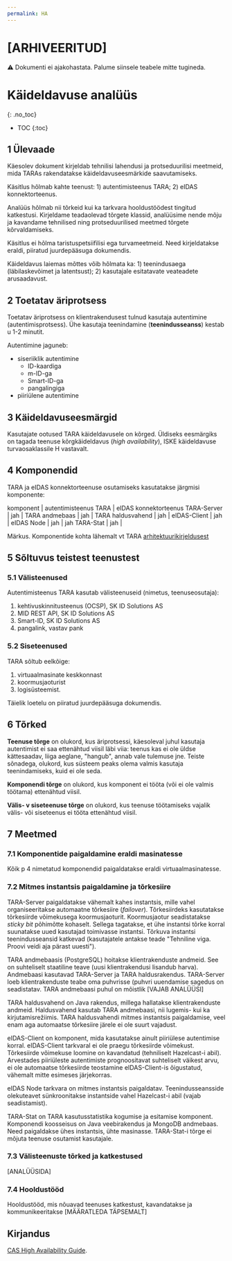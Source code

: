 ```yaml
---
permalink: HA
---
```

# [ARHIVEERITUD]

&#9888; Dokumenti ei ajakohastata. Palume siinsele teabele mitte tugineda.

# Käideldavuse analüüs
{: .no_toc}

- TOC
{:toc}

## 1 Ülevaade

Käesolev dokument kirjeldab tehnilisi lahendusi ja protseduurilisi meetmeid, mida TARAs rakendatakse käideldavuseesmärkide saavutamiseks.

Käsitlus hõlmab kahte teenust: 1) autentimisteenus TARA; 2) eIDAS konnektorteenus.

Analüüs hõlmab nii tõrkeid kui ka tarkvara hooldustöödest tingitud katkestusi. Kirjeldame teadaolevad tõrgete klassid, analüüsime nende mõju ja kavandame tehnilised ning protseduurilised meetmed tõrgete kõrvaldamiseks.

Käsitlus ei hõlma taristuspetsiifilisi ega turvameetmeid. Need kirjeldatakse eraldi, piiratud juurdepääsuga dokumendis.

Käideldavus laiemas mõttes võib hõlmata ka: 1) teenindusaega (läbilaskevõimet ja latentsust); 2) kasutajale esitatavate veateadete arusaadavust.

## 2 Toetatav äriprotsess

Toetatav äriprotsess on klientrakendusest tulnud kasutaja autentimine (autentimisprotsess). Ühe kasutaja teenindamine (**teenindusseanss**) kestab u 1-2 minutit. 

 Autentimine jaguneb:

- siseriiklik autentimine
  - ID-kaardiga
  - m-ID-ga
  - Smart-ID-ga
  - pangalingiga
- piiriülene autentimine

## 3 Käideldavuseesmärgid

Kasutajate ootused TARA käideldavusele on kõrged. Üldiseks eesmärgiks on tagada teenuse kõrgkäideldavus (_high availability_), ISKE käideldavuse turvaosaklassile H vastavalt. 

## 4 Komponendid

TARA ja eIDAS konnektorteenuse osutamiseks kasutatakse järgmisi komponente:

komponent | autentimisteenus TARA | eIDAS konnektorteenus
TARA-Server | jah | 
TARA andmebaas | jah |
TARA haldusvahend | jah |
eIDAS-Client | jah |
eIDAS Node | jah | jah
TARA-Stat | jah | 

Märkus. Komponentide kohta lähemalt vt TARA [arhitektuurikirjeldusest](Arhitektuurikirjeldus)

## 5 Sõltuvus teistest teenustest

### 5.1 Välisteenused

Autentimisteenus TARA kasutab välisteenuseid (nimetus, teenuseosutaja):
1) kehtivuskinnitusteenus (OCSP), SK ID Solutions AS
2) MID REST API, SK ID Solutions AS
3) Smart-ID, SK ID Solutions AS
4) pangalink, vastav pank

### 5.2 Siseteenused

TARA sõltub eelkõige:

1) virtuaalmasinate keskkonnast
2) koormusjaoturist
3) logisüsteemist.

Täielik loetelu on piiratud juurdepääsuga dokumendis.

## 6 Tõrked

**Teenuse tõrge** on olukord, kus äriprotsessi, käesoleval juhul kasutaja autentimist ei saa ettenähtud viisil läbi viia: teenus kas ei ole üldse kättesaadav, liiga aeglane, "hangub", annab vale tulemuse jne. Teiste sõnadega, olukord, kus süsteem peaks olema valmis kasutaja teenindamiseks, kuid ei ole seda.

**Komponendi tõrge** on olukord, kus komponent ei tööta (või ei ole valmis töötama) ettenähtud viisil.

**Välis- v siseteenuse tõrge** on olukord, kus teenuse töötamiseks vajalik välis- või siseteenus ei tööta ettenähtud viisil.

## 7 Meetmed

### 7.1 Komponentide paigaldamine eraldi masinatesse

Kõik p 4 nimetatud komponendid paigaldatakse eraldi virtuaalmasinatesse.

### 7.2 Mitmes instantsis paigaldamine ja tõrkesiire

TARA-Server paigaldatakse vähemalt kahes instantsis, mille vahel organiseeritakse automaatne tõrkesiire (_failover_). Tõrkesiirdeks kasutatakse tõrkesiirde võimekusega koormusjaoturit. Koormusjaotur seadistatakse _sticky bit_ põhimõtte kohaselt. Sellega tagatakse, et ühe instantsi tõrke korral suunatakse uued kasutajad toimivasse instantsi. Tõrkuva instantsi teenindusseansid katkevad (kasutajatele antakse teade "Tehniline viga. Proovi veidi aja pärast uuesti").

TARA andmebaasis (PostgreSQL) hoitakse klientrakenduste andmeid. See on suhteliselt staatiline teave (uusi klientrakendusi lisandub harva). Andmebaasi kasutavad TARA-Server ja TARA haldusrakendus. TARA-Server loeb klientrakenduste teabe oma puhvrisse (puhvri uuendamise sagedus on seadistatav. TARA andmebaasi puhul on mõistlik [VAJAB ANALÜÜSI]

TARA haldusvahend on Java rakendus, millega hallatakse klientrakenduste andmeid. Haldusvahend kasutab TARA andmebaasi, nii lugemis- kui ka kirjutamisrežiimis. TARA haldusvahendi mitmes instantsis paigaldamise, veel enam aga automaatse tõrkesiire järele ei ole suurt vajadust.

eIDAS-Client on komponent, mida kasutatakse ainult piiriülese autentimise korral. eIDAS-Client tarkvaral ei ole praegu tõrkesiirde võimekust. Tõrkesiirde võimekuse loomine on kavandatud (tehniliselt Hazelcast-i abil). Arvestades piiriüleste autentimiste prognoositavat suhteliselt väikest arvu, ei ole automaatse tõrkesiirde teostamine eIDAS-Client-is õigustatud, vähemalt mitte esimeses järjekorras.

eIDAS Node tarkvara on mitmes instantsis paigaldatav. Teenindusseansside olekuteavet sünkroonitakse instantside vahel Hazelcast-i abil (vajab seadistamist).  

TARA-Stat on TARA kasutusstatistika kogumise ja esitamise komponent. Komponendi koosseisus on Java veebirakendus ja MongoDB andmebaas. Need paigaldakse ühes instantsis, ühte masinasse. TARA-Stat-i tõrge ei mõjuta teenuse osutamist kasutajale.

### 7.3 Välisteenuste tõrked ja katkestused

[ANALÜÜSIDA]

### 7.4 Hooldustööd

Hooldustööd, mis nõuavad teenuses katkestust, kavandatakse ja kommunikeeritakse [MÄÄRATLEDA TÄPSEMALT]

## Kirjandus

[CAS High Availability Guide](https://apereo.github.io/cas/4.2.x/planning/High-Availability-Guide.html).






